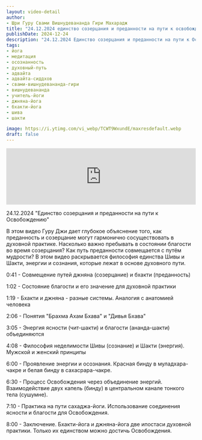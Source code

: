 ```yaml
---
layout: video-detail
author:
- Шри Гуру Свами Вишнудевананда Гири Махарадж
title: "24.12.2024 единство созерцания и преданности на пути к освобождению"
publishDate: 2024-12-24
description: "24.12.2024 Единство созерцания и преданности на пути к Освобождению  В этом видео Гуру Джи дает глубокое объяснение того, как преданность и созерцание могут гармонично сосуществовать в духовной практике. Насколько важно пребывать в состоянии благо"
tags: 
- йога
- медитация
- осознанность
- духовный-путь
- адвайта
- адвайта-сиддхов
- свами-вишнудевананда-гири
- вишнудевананда
- учитель-йоги
- джняна-йога
- бхакти-йога
- шива
- шакти

image: https://i.ytimg.com/vi_webp/TCWT9WxundE/maxresdefault.webp
draft: false
---
```


<iframe width="100%" src="https://www.youtube.com/embed/TCWT9WxundE" frameborder="0" allowfullscreen=""></iframe> 

 24.12.2024 "Единство созерцания и преданности на пути к Освобождению"

 В этом видео Гуру Джи дает глубокое объяснение того, как преданность и созерцание могут гармонично сосуществовать в духовной практике. Насколько важно пребывать в состоянии благости во время созерцания? Как путь преданности совмещается с путём мудрости? В этом видео раскрывается философия единства Шивы и Шакти, энергии и сознания, которые лежат в основе духовного пути.

  
 0:41 - Совмещение путей джняна (созерцание) и бхакти (преданность)

 1:02 - Состояние благости и его значение для духовной практики

 1:19 - Бхакти и джняна - разные системы. Аналогия с анатомией человека

 2:06 - Понятия "Брахма Ахам Бхава" и "Дивья Бхава"

 3:05 - Энергия ясности (чит-шакти) и благости (ананда-шакти) объединяются

 4:08 - Философия неделимости Шивы (сознание) и Шакти (энергия). Мужской и женский принципы

 6:00 - Проявление энергии и осознания. Красная бинду в муладхара-чакре и белая бинду в сахасрара-чакре.

 6:30 - Процесс Освобождения через объединение энергий. Взаимодействие двух капель (бинду) в центральном канале тонкого тела (сушумне).

 7:10 - Практика на пути сахаджа-йоги. Использование соединения ясности и благости для Освобождения.

 8:00 - Заключение. Бхакти-йога и джняна-йога две ипостаси духовной практики. Только их единством можно достичь Освобождения.

  

 